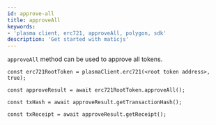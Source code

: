 ```yaml
---
id: approve-all
title: approveAll
keywords: 
- 'plasma client, erc721, approveAll, polygon, sdk'
description: 'Get started with maticjs'
---
```


`approveAll` method can be used to approve all tokens.

```
const erc721RootToken = plasmaClient.erc721(<root token address>, true);

const approveResult = await erc721RootToken.approveAll();

const txHash = await approveResult.getTransactionHash();

const txReceipt = await approveResult.getReceipt();

```
